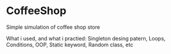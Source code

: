 # CoffeeShop
Simple simulation of coffee shop store

What i used, and what i practied:
Singleton desing patern,
Loops,
Conditions,
OOP,
Static keyword,
Random class,
etc
